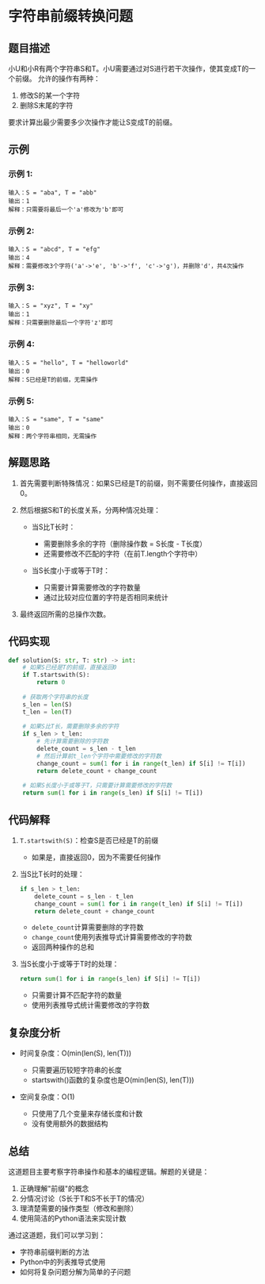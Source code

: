 # 字符串前缀转换问题

## 题目描述

小U和小R有两个字符串S和T。小U需要通过对S进行若干次操作，使其变成T的一个前缀。
允许的操作有两种：
1. 修改S的某一个字符
2. 删除S末尾的字符

要求计算出最少需要多少次操作才能让S变成T的前缀。

## 示例

### 示例 1:
```
输入：S = "aba", T = "abb"
输出：1
解释：只需要将最后一个'a'修改为'b'即可
```

### 示例 2:
```
输入：S = "abcd", T = "efg"
输出：4
解释：需要修改3个字符('a'->'e', 'b'->'f', 'c'->'g')，并删除'd'，共4次操作
```

### 示例 3:
```
输入：S = "xyz", T = "xy"
输出：1
解释：只需要删除最后一个字符'z'即可
```

### 示例 4:
```
输入：S = "hello", T = "helloworld"
输出：0
解释：S已经是T的前缀，无需操作
```

### 示例 5:
```
输入：S = "same", T = "same"
输出：0
解释：两个字符串相同，无需操作
```

## 解题思路

1. 首先需要判断特殊情况：如果S已经是T的前缀，则不需要任何操作，直接返回0。

2. 然后根据S和T的长度关系，分两种情况处理：

   - 当S比T长时：
     * 需要删除多余的字符（删除操作数 = S长度 - T长度）
     * 还需要修改不匹配的字符（在前T.length个字符中）
   
   - 当S长度小于或等于T时：
     * 只需要计算需要修改的字符数量
     * 通过比较对应位置的字符是否相同来统计

3. 最终返回所需的总操作次数。

## 代码实现

```python
def solution(S: str, T: str) -> int:
    # 如果S已经是T的前缀，直接返回0
    if T.startswith(S):
        return 0
    
    # 获取两个字符串的长度
    s_len = len(S)
    t_len = len(T)
    
    # 如果S比T长，需要删除多余的字符
    if s_len > t_len:
        # 先计算需要删除的字符数
        delete_count = s_len - t_len
        # 然后计算前t_len个字符中需要修改的字符数
        change_count = sum(1 for i in range(t_len) if S[i] != T[i])
        return delete_count + change_count
    
    # 如果S长度小于或等于T，只需要计算需要修改的字符数
    return sum(1 for i in range(s_len) if S[i] != T[i])
```

## 代码解释

1. `T.startswith(S)`：检查S是否已经是T的前缀
   - 如果是，直接返回0，因为不需要任何操作

2. 当S比T长时的处理：
   ```python
   if s_len > t_len:
       delete_count = s_len - t_len
       change_count = sum(1 for i in range(t_len) if S[i] != T[i])
       return delete_count + change_count
   ```
   - `delete_count`计算需要删除的字符数
   - `change_count`使用列表推导式计算需要修改的字符数
   - 返回两种操作的总和

3. 当S长度小于或等于T时的处理：
   ```python
   return sum(1 for i in range(s_len) if S[i] != T[i])
   ```
   - 只需要计算不匹配字符的数量
   - 使用列表推导式统计需要修改的字符数

## 复杂度分析

- 时间复杂度：O(min(len(S), len(T)))
  - 只需要遍历较短字符串的长度
  - startswith()函数的复杂度也是O(min(len(S), len(T)))

- 空间复杂度：O(1)
  - 只使用了几个变量来存储长度和计数
  - 没有使用额外的数据结构

## 总结

这道题目主要考察字符串操作和基本的编程逻辑。解题的关键是：
1. 正确理解"前缀"的概念
2. 分情况讨论（S长于T和S不长于T的情况）
3. 理清楚需要的操作类型（修改和删除）
4. 使用简洁的Python语法来实现计数

通过这道题，我们可以学习到：
- 字符串前缀判断的方法
- Python中的列表推导式使用
- 如何将复杂问题分解为简单的子问题

